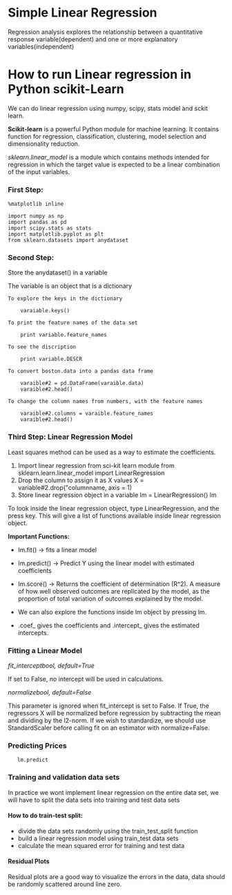 # Simple Linear Regression
Regression analysis explores the relationship between a quantitative response variable(dependent) and one or more explanatory variables(independent)

# How to run Linear regression in Python scikit-Learn
We can do linear regression using numpy, scipy, stats model and sckit learn.

**Scikit-learn** is a powerful Python module for machine learning. It contains function for regression, classification, clustering, model selection and dimensionality reduction.

*sklearn.linear_model* is a module which contains methods intended for regression in which the target value is expected to be a linear combination of the input variables.

### First Step:

    %matplotlib inline

    import numpy as np
    import pandas as pd
    import scipy.stats as stats
    import matplotlib.pyplot as plt
    from sklearn.datasets import anydataset

### Second Step:
Store the anydataset() in a variable

The variable is an object that is a dictionary

    To explore the keys in the dictionary
        
        varaiable.keys()

    To print the feature names of the data set
        
        print variable.feature_names

    To see the discription

        print variable.DESCR

    To convert boston.data into a pandas data frame

        varaible#2 = pd.DataFrame(varaible.data)
        varaible#2.head()

    To change the column names from numbers, with the feature names

        varaible#2.columns = varaible.feature_names
        varaible#2.head()

### Third Step: Linear Regression Model
Least squares method can be used as a way to estimate the coefficients.

1. Import linear regression from sci-kit learn module
    from sklearn.learn.linear_model import LinearRegression
2. Drop the column to assign it as X values 
    X = variable#2.drop("columnname, axis = 1)
3. Store linear regression object in a variable
    lm = LinearRegression()
    lm

To look inside the linear regression object, type LinearRegression, and the press <tab> key. This will give a list of functions available inside linear regression object.

**Important Functions:**

- lm.fit() -> fits a linear model

- lm.predict() -> Predict Y using the linear model with estimated coefficients

- lm.score() -> Returns the coefficient of determination (R^2). A measure of how well observed outcomes are replicated by the model, as the proportion of total variation of outcomes explained by the model.

- We can also explore the functions inside lm object by pressing lm.<tab>

- .coef_ gives the coefficients and .intercept_ gives the estimated intercepts.

### Fitting a Linear Model

*fit_interceptbool, default=True*

If set to False, no intercept will be used in calculations.

*normalizebool, default=False*

This parameter is ignored when fit_intercept is set to False. If True, the regressors X will be normalized before regression by subtracting the mean and dividing by the l2-norm. If we wish to standardize, we should use StandardScaler before calling fit on an estimator with normalize=False.

### Predicting Prices
       lm.predict

### Training and validation data sets
In practice we wont implement linear regression on the entire data set, we will have to split the data sets into training and test data sets

#### How to do train-test split:
- divide the data sets randomly using the train_test_split function
-  build a linear regression model using train_test data sets
- calculate the mean squared error for training and test data

#### Residual Plots
Residual plots are a good way to visualize the errors in the data, data should be randomly scattered around line zero.
